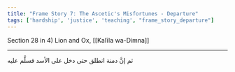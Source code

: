 ```yaml
---
title: "Frame Story 7: The Ascetic's Misfortunes - Departure"
tags: ['hardship', 'justice', 'teaching', "frame_story_departure"]
---
```


 Section 28 in 4) Lion and Ox, [[Kalīla wa-Dimna]]

---
ثم إنَّ دمنة انطلق حتى دخل على الأسد فسلَّم عليه
